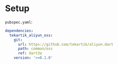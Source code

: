 # Setup

`pubspec.yaml`:

```yaml
dependencies:
  tekartik_aliyun_oss:
    git:
      url: https://github.com/tekartik/aliyun.dart
      path: common/oss
      ref: dart3a
    version: '>=0.1.0'
```